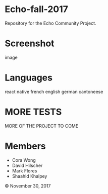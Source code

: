 # Echo-fall-2017
Repository for the Echo Community Project.

# Screenshot
image

# Languages
react native
french
english
german
cantoneese

# MORE TESTS
MORE OF THE PROJECT TO COME

# Members
- Cora Wong
- David Hilscher
- Mark Flores
- Shaahid Khalpey

© November 30, 2017